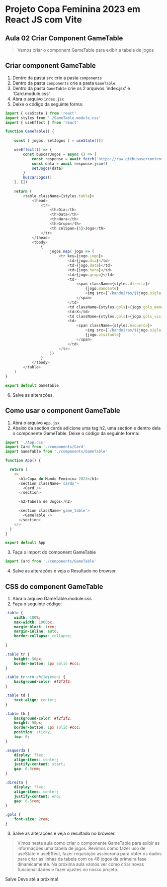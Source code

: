# Projeto Copa Feminina 2023 em React JS com Vite

## Aula 02 Criar Component GameTable

> Vamos criar o component GameTable para exibir a tabela de jogos

## Criar component GameTable

1. Dentro da pasta `src` crie a pasta `components`
2. Dentro da pasta `components` crie a pasta `GameTable`
3. Dentro da pasta `GameTable` crie os 2 arquivos 'index.jsx' e 'Card.module.css'
4. Abra o arquivo `index.jsx`
5. Deixe o código da seguinte forma:

~~~javascript
import { useState } from 'react'
import styles from './GameTable.module.css'
import { useEffect } from 'react'

function GameTable() {
    
    const [ jogos, setJogos ] = useState([])

    useEffect(() => {
        const buscarJogos = async () => {
            const response = await fetch('https://raw.githubusercontent.com/edsonmaia/apifakecopa2023/main/tabela-copa-feminina-2023.json')
            const data = await response.json()
            setJogos(data)
        }
        buscarJogos()
    }, [])
    
    return (
        <table className={styles.table}>
            <thead>
                <tr>
                    <th>Dia</th>
                    <th>Data</th>
                    <th>Hora</th>
                    <th>Grupo</th>
                    <th colSpan={5}>Jogo</th>
                </tr>
            </thead>
            <tbody>
                {
                    jogos.map( jogo => (
                        <tr key={jogo.jogo}>
                            <td>{jogo.dia}</td>
                            <td>{jogo.data}</td>
                            <td>{jogo.hora}</td>
                            <td>{jogo.grupo}</td>
                            <td>
                                <span className={styles.direita}>
                                    {jogo.mandante}
                                    <img src={`/bandeiras/${jogo.sigla_mandante.toLowerCase()}.png`} alt={jogo.mandante} />
                                </span>
                            </td>
                            <td className={styles.gols}>{jogo.gols_mandante}</td>
                            <td>X</td>
                            <td className={styles.gols}>{jogo.gols_visitante}</td>
                            <td>
                                <span className={styles.esquerda}>
                                    <img src={`/bandeiras/${jogo.sigla_visitante.toLowerCase()}.png`} alt={jogo.visitante} />
                                    {jogo.visitante}
                                </span>
                            </td>
                        </tr>
                    ))
                }
            </tbody>
        </table>
    )
}

export default GameTable

~~~

6. Salve as alterações.

## Como usar o component GameTable

1. Abra o arquivo `App.jsx`
2. Abaixo da section cards adicione uma tag h2, uma section e dentro dela o componente GameTable. Deixe o código da seguinte forma:
~~~javascript
import './App.css'
import Card from './components/Card'
import GameTable from './components/GameTable'

function App() {

  return (
    <>
      <h1>Copa do Mundo Feminina 2023</h1>
      <section className='cards'>
        <Card />
      </section>

      <h2>Tabela de Jogos</h2>

      <section className='game_table'>
        <GameTable />
      </section>
    </>
  )
}

export default App

~~~

3. Faça o import do component GameTable
~~~javascript
import Card from './components/GameTable'
~~~

4. Salve as alterações e veja o Resultado no browser.

## CSS do component GameTable

1. Abra o arquivo GameTable.module.css
2. Faça o seguinte código:

~~~css
.table {
    width: 100%;
    max-width: 1000px;
    margin-block: 1rem;
    margin-inline: auto;
    border-collapse: collapse;
    
}

.table tr {
    height: 50px;
    border-bottom: 1px solid #ccc;
}

.table tr:nth-child(even) {
    background-color: #f2f2f2;
}

.table td {
    text-align: center;
}

.table th {
    background-color: #f2f2f2;
    height: 50px;
    border-bottom: 1px solid #ccc;
    position: sticky;
    top: 0;
}

.esquerda {
    display: flex;
    align-items: center;
    justify-content: start;
    gap: 0.5rem;
}

.direita {
    display: flex;
    align-items: center;
    justify-content: end;
    gap: 0.5rem;
}

.gols {
    font-size: 2rem;
}

~~~

3. Salve as alterações e veja o resultado no browser.

> Vimos nesta aula como criar o componente GameTable para exibir as informações uma tabela de jogos. Revimos como fazer uso de useState e useEffect, fazer requisição assíncrona para obter os dados para criar as linhas da tabela com os 48 jogos da primeira fase dinamicamente.
> Na próxima aula vamos ver como criar novas funcionalidades e fazer ajustes no nosso projeto.

Salve Devs até a próxima!
